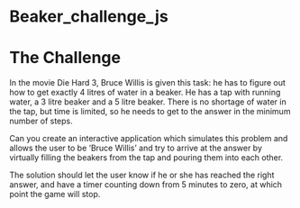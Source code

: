 # Beaker_challenge_js

# The Challenge

In the movie Die Hard 3, Bruce Willis is given this task: he has to figure out how to get exactly 4 litres of water in a beaker. He has a tap with running water, a 3 litre beaker and a 5 litre beaker. There is no shortage of water in the tap, but time is limited, so he needs to get to the answer in the minimum number of steps.

Can you create an interactive application which simulates this problem and allows the user to be ‘Bruce Willis’ and try to arrive at the answer by virtually filling the beakers from the tap and pouring them into each other.

The solution should let the user know if he or she has reached the right answer, and have a timer counting down from 5 minutes to zero, at which point the game will stop.
